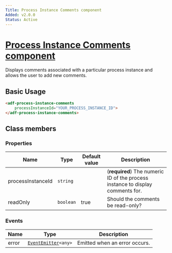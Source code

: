 ```yaml
---
Title: Process Instance Comments component
Added: v2.0.0
Status: Active
---
```


# [Process Instance Comments component](../../../lib/process-services/src/lib/process-comments/process-comments.component.ts "Defined in process-comments.component.ts")

Displays comments associated with a particular process instance and allows the user to add new comments.

## Basic Usage

```html
<adf-process-instance-comments 
    processInstanceId="YOUR_PROCESS_INSTANCE_ID">
</adf-process-instance-comments>
```

## Class members

### Properties

| Name | Type | Default value | Description |
| ---- | ---- | ------------- | ----------- |
| processInstanceId | `string` |  | (**required**) The numeric ID of the process instance to display comments for. |
| readOnly | `boolean` | true | Should the comments be read-only? |

### Events

| Name | Type | Description |
| ---- | ---- | ----------- |
| error | [`EventEmitter`](https://angular.io/api/core/EventEmitter)`<any>` | Emitted when an error occurs. |
